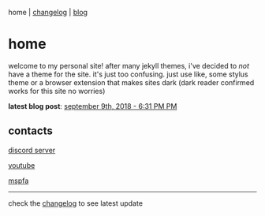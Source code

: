 home | [changelog](https://rustyjs.github.io/changelog) | [blog](https://rustyjs.github.io/blog)

# home
welcome to my personal site! after many jekyll themes, i've decided to *not* have a theme for the site. it's just too confusing. just use like, some stylus theme or a browser extension that makes sites dark (dark reader confirmed works for this site no worries)

**latest blog post**: [september 9th, 2018 - 6:31 PM PM](https://rustyjs.github.io/archive/2018/09#524-pm)

## contacts
[discord server](http://discord.gg/EUdN3Xu)

[youtube](https://www.youtube.com/channel/UCsIo5NUwh_LsvnfE7OwKCmg)

[mspfa](https://mspfa.com/user/?u=108446977384964925514)

___

check the [changelog](https://rustyjs.github.io/changelog) to see latest update
